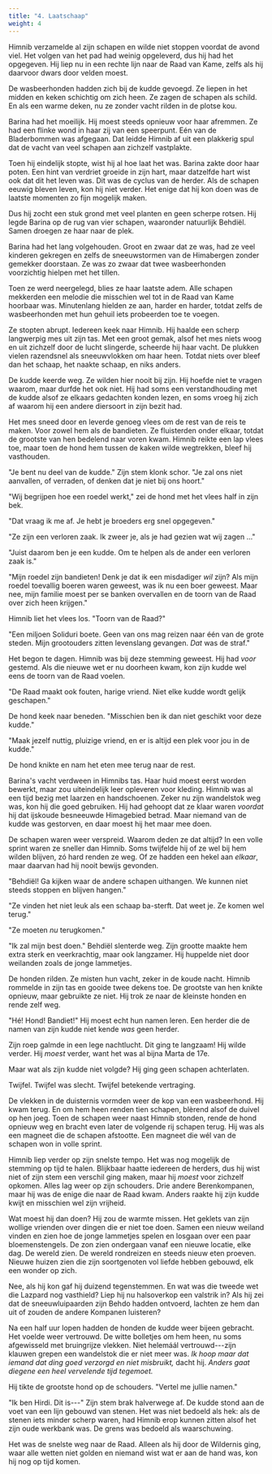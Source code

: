 ```yaml
---
title: "4. Laatschaap"
weight: 4
---
```


Himnib verzamelde al zijn schapen en wilde niet stoppen voordat de avond viel. Het volgen van het pad had weinig opgeleverd, dus hij had het opgegeven. Hij liep nu in een rechte lijn naar de Raad van Kame, zelfs als hij daarvoor dwars door velden moest.

De wasbeerhonden hadden zich bij de kudde gevoegd. Ze liepen in het midden en keken schichtig om zich heen. Ze zagen de schapen als schild. En als een warme deken, nu ze zonder vacht rilden in de plotse kou.

Barina had het moeilijk. Hij moest steeds opnieuw voor haar afremmen. Ze had een flinke wond in haar zij van een speerpunt. Eén van de Bladerbommen was afgegaan. Dat leidde Himnib af uit een plakkerig spul dat de vacht van veel schapen aan zichzelf vastplakte.

Toen hij eindelijk stopte, wist hij al hoe laat het was. Barina zakte door haar poten. Een hint van verdriet groeide in zijn hart, maar datzelfde hart wist ook dat dit het leven was. Dit was de cyclus van de herder. Als de schapen eeuwig bleven leven, kon hij niet verder. Het enige dat hij kon doen was de laatste momenten zo fijn mogelijk maken.

Dus hij zocht een stuk grond met veel planten en geen scherpe rotsen. Hij legde Barina op de rug van vier schapen, waaronder natuurlijk Behdiël. Samen droegen ze haar naar de plek. 

Barina had het lang volgehouden. Groot en zwaar dat ze was, had ze veel kinderen gekregen en zelfs de sneeuwstormen van de Himabergen zonder gemekker doorstaan. Ze was zo zwaar dat twee wasbeerhonden voorzichtig hielpen met het tillen.

Toen ze werd neergelegd, blies ze haar laatste adem. Alle schapen mekkerden een melodie die misschien wel tot in de Raad van Kame hoorbaar was. Minutenlang hielden ze aan, harder en harder, totdat zelfs de wasbeerhonden met hun gehuil iets probeerden toe te voegen.

Ze stopten abrupt. Iedereen keek naar Himnib. Hij haalde een scherp langwerpig mes uit zijn tas. Met een groot gemak, alsof het mes niets woog en uit zichzelf door de lucht slingerde, scheerde hij haar vacht. De plukken vielen razendsnel als sneeuwvlokken om haar heen. Totdat niets over bleef dan het schaap, het naakte schaap, en niks anders.

De kudde keerde weg. Ze wilden hier nooit bij zijn. Hij hoefde niet te vragen waarom, maar durfde het ook niet. Hij had soms een verstandhouding met de kudde alsof ze elkaars gedachten konden lezen, en soms vroeg hij zich af waarom hij een andere diersoort in zijn bezit had.

Het mes sneed door en leverde genoeg vlees om de rest van de reis te maken. Voor zowel hem als de bandieten. Ze fluisterden onder elkaar, totdat de grootste van hen bedelend naar voren kwam. Himnib reikte een lap vlees toe, maar toen de hond hem tussen de kaken wilde wegtrekken, bleef hij vasthouden.

"Je bent nu deel van de kudde." Zijn stem klonk schor. "Je zal ons niet aanvallen, of verraden, of denken dat je niet bij ons hoort."

"Wij begrijpen hoe een roedel werkt," zei de hond met het vlees half in zijn bek.

"Dat vraag ik me af. Je hebt je broeders erg snel opgegeven."

"Ze zijn een verloren zaak. Ik zweer je, als je had gezien wat wij zagen ..."

"Juist daarom ben je een kudde. Om te helpen als de ander een verloren zaak is."

"Mijn roedel zijn bandieten! Denk je dat ik een misdadiger _wil_ zijn? Als mijn roedel toevallig boeren waren geweest, was ik nu een boer geweest. Maar nee, mijn familie moest per se banken overvallen en de toorn van de Raad over zich heen krijgen."

Himnib liet het vlees los. "Toorn van de Raad?"

"Een miljoen Soliduri boete. Geen van ons mag reizen naar één van de grote steden. Mijn grootouders zitten levenslang gevangen. _Dat_ was de straf."

Het begon te dagen. Himnib was bij deze stemming geweest. Hij had _voor_ gestemd. Als die nieuwe wet er nu doorheen kwam, kon zijn kudde wel eens de toorn van de Raad voelen.

"De Raad maakt ook fouten, harige vriend. Niet elke kudde wordt gelijk geschapen."

De hond keek naar beneden. "Misschien ben ik dan niet geschikt voor deze kudde."

"Maak jezelf nuttig, pluizige vriend, en er is altijd een plek voor jou in de kudde."

De hond knikte en nam het eten mee terug naar de rest.

Barina's vacht verdween in Himnibs tas. Haar huid moest eerst worden bewerkt, maar zou uiteindelijk leer opleveren voor kleding. Himnib was al een tijd bezig met laarzen en handschoenen. Zeker nu zijn wandelstok weg was, kon hij die goed gebruiken. Hij had gehoopt dat ze klaar waren _voordat_ hij dat ijskoude besneeuwde Himagebied betrad. Maar niemand van de kudde was gestorven, en daar moest hij het maar mee doen.

De schapen waren weer verspreid. Waarom deden ze dat altijd? In een volle sprint waren ze sneller dan Himnib. Soms twijfelde hij of ze wel bij hem wilden blijven, zó hard renden ze weg. Of ze hadden een hekel aan _elkaar_, maar daarvan had hij nooit bewijs gevonden.

"Behdiël! Ga kijken waar de andere schapen uithangen. We kunnen niet steeds stoppen en blijven hangen."

"Ze vinden het niet leuk als een schaap ba-sterft. Dat weet je. Ze komen wel terug."

"Ze moeten _nu_ terugkomen."

"Ik zal mijn best doen." Behdiël slenterde weg. Zijn grootte maakte hem extra sterk en veerkrachtig, maar ook langzamer. Hij huppelde niet door weilanden zoals de jonge lammetjes.

De honden rilden. Ze misten hun vacht, zeker in de koude nacht. Himnib rommelde in zijn tas en gooide twee dekens toe. De grootste van hen knikte opnieuw, maar gebruikte ze niet. Hij trok ze naar de kleinste honden en rende zelf weg.

"Hé! Hond! Bandiet!" Hij moest echt hun namen leren. Een herder die de namen van zijn kudde niet kende _was_ geen herder.

Zijn roep galmde in een lege nachtlucht. Dit ging te langzaam! Hij wilde verder. Hij _moest_ verder, want het was al bijna Marta de 17e.

Maar wat als zijn kudde niet volgde? Hij ging geen schapen achterlaten.

Twijfel. Twijfel was slecht. Twijfel betekende vertraging.

De vlekken in de duisternis vormden weer de kop van een wasbeerhond. Hij kwam terug. En om hem heen renden tien schapen, blèrend alsof de duivel op hen joeg. Toen de schapen weer naast Himnib stonden, rende de hond opnieuw weg en bracht even later de volgende rij schapen terug. Hij was als een magneet die de schapen afstootte. Een magneet die wél van de schapen won in volle sprint.

Himnib liep verder op zijn snelste tempo. Het was nog mogelijk de stemming op tijd te halen. Blijkbaar haatte iedereen de herders, dus hij wist niet of zijn stem een verschil ging maken, maar hij _moest_ voor zichzelf opkomen. Alles lag weer op zijn schouders. Drie andere Berenkompanen, maar hij was de enige die naar de Raad kwam. Anders raakte hij zijn kudde kwijt en misschien wel zijn vrijheid. 

Wat moest hij dan doen? Hij zou de warmte missen. Het geklets van zijn wollige vrienden over dingen die er niet toe doen. Samen een nieuw weiland vinden en zien hoe de jonge lammetjes spelen en losgaan over een paar bloemenstengels. De zon zien ondergaan vanaf een nieuwe locatie, elke dag. De wereld zien. De wereld rondreizen en steeds nieuw eten proeven. Nieuwe huizen zien die zijn soortgenoten vol liefde hebben gebouwd, elk een wonder op zich.

Nee, als hij kon gaf hij duizend tegenstemmen. En wat was die tweede wet die Lazpard nog vasthield? Liep hij nu halsoverkop een valstrik in? Als hij zei dat de sneeuwluipaarden zijn Behdo hadden ontvoerd, lachten ze hem dan uit of zouden de andere Kompanen luisteren?

Na een half uur lopen hadden de honden de kudde weer bijeen gebracht. Het voelde weer vertrouwd. De witte bolletjes om hem heen, nu soms afgewisseld met bruingrijze vlekken. Niet helemáál vertrouwd---zijn klauwen grepen een wandelstok die er niet meer was. _Ik hoop maar dat iemand dat ding goed verzorgd en niet misbruikt,_ dacht hij. _Anders gaat diegene een heel vervelende tijd tegemoet._

Hij tikte de grootste hond op de schouders. "Vertel me jullie namen."

"Ik ben Hirdi. Dit is---" Zijn stem brak halverwege af. De kudde stond aan de voet van een lijn gebouwd van stenen. Het was niet bedoeld als hek: als de stenen iets minder scherp waren, had Himnib erop kunnen zitten alsof het zijn oude werkbank was. De grens was bedoeld als waarschuwing.

Het was de snelste weg naar de Raad. Alleen als hij door de Wildernis ging, waar alle wetten niet golden en niemand wist wat er aan de hand was, kon hij nog op tijd komen.